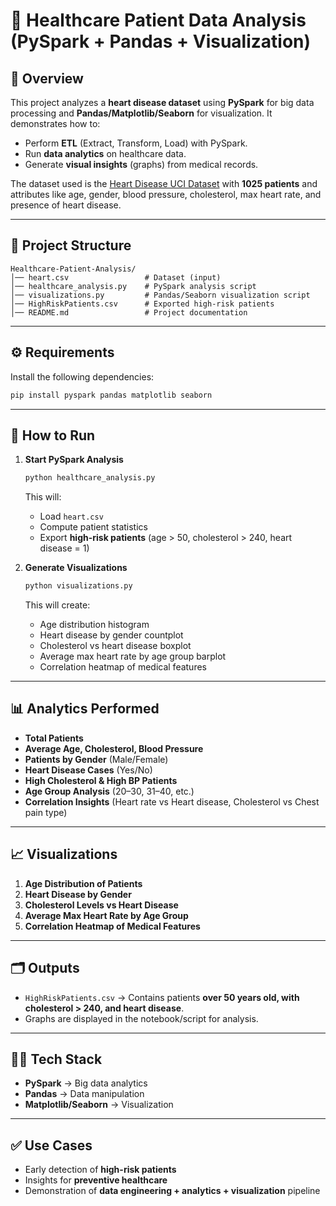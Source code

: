 
# 🏥 Healthcare Patient Data Analysis (PySpark + Pandas + Visualization)

## 📌 Overview

This project analyzes a **heart disease dataset** using **PySpark** for big data processing and **Pandas/Matplotlib/Seaborn** for visualization.
It demonstrates how to:

* Perform **ETL** (Extract, Transform, Load) with PySpark.
* Run **data analytics** on healthcare data.
* Generate **visual insights** (graphs) from medical records.

The dataset used is the [Heart Disease UCI Dataset](https://www.kaggle.com/datasets/johnsmith88/heart-disease-dataset) with **1025 patients** and attributes like age, gender, blood pressure, cholesterol, max heart rate, and presence of heart disease.

---

## 📂 Project Structure

```
Healthcare-Patient-Analysis/
│── heart.csv                 # Dataset (input)
│── healthcare_analysis.py    # PySpark analysis script
│── visualizations.py         # Pandas/Seaborn visualization script
│── HighRiskPatients.csv      # Exported high-risk patients
│── README.md                 # Project documentation
```

---

## ⚙️ Requirements

Install the following dependencies:

```bash
pip install pyspark pandas matplotlib seaborn
```

---

## 🚀 How to Run

1. **Start PySpark Analysis**

   ```bash
   python healthcare_analysis.py
   ```

   This will:

   * Load `heart.csv`
   * Compute patient statistics
   * Export **high-risk patients** (age > 50, cholesterol > 240, heart disease = 1)

2. **Generate Visualizations**

   ```bash
   python visualizations.py
   ```

   This will create:

   * Age distribution histogram
   * Heart disease by gender countplot
   * Cholesterol vs heart disease boxplot
   * Average max heart rate by age group barplot
   * Correlation heatmap of medical features

---

## 📊 Analytics Performed

* **Total Patients**
* **Average Age, Cholesterol, Blood Pressure**
* **Patients by Gender** (Male/Female)
* **Heart Disease Cases** (Yes/No)
* **High Cholesterol & High BP Patients**
* **Age Group Analysis** (20–30, 31–40, etc.)
* **Correlation Insights** (Heart rate vs Heart disease, Cholesterol vs Chest pain type)

---

## 📈 Visualizations

1. **Age Distribution of Patients**
2. **Heart Disease by Gender**
3. **Cholesterol Levels vs Heart Disease**
4. **Average Max Heart Rate by Age Group**
5. **Correlation Heatmap of Medical Features**

---

## 🗂️ Outputs

* `HighRiskPatients.csv` → Contains patients **over 50 years old, with cholesterol > 240, and heart disease**.
* Graphs are displayed in the notebook/script for analysis.

---

## 🧑‍💻 Tech Stack

* **PySpark** → Big data analytics
* **Pandas** → Data manipulation
* **Matplotlib/Seaborn** → Visualization

---

## ✅ Use Cases

* Early detection of **high-risk patients**
* Insights for **preventive healthcare**
* Demonstration of **data engineering + analytics + visualization** pipeline


